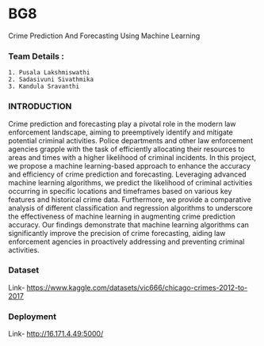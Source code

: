 # BG8

Crime Prediction And Forecasting Using Machine Learning


### Team Details :
    1. Pusala Lakshmiswathi
    2. Sadasivuni Sivathmika
    3. Kandula Sravanthi
### INTRODUCTION
Crime prediction and forecasting play a pivotal role in the modern law enforcement landscape, aiming to preemptively identify and mitigate potential criminal activities. Police departments and other law enforcement agencies grapple with the task of efficiently allocating their resources to areas and times with a higher likelihood of criminal incidents. In this project, we propose a machine learning-based approach to enhance the accuracy and efficiency of crime prediction and forecasting. Leveraging advanced machine learning algorithms, we predict the likelihood of criminal activities occurring in specific locations and timeframes based on various key features and historical crime data. Furthermore, we provide a comparative analysis of different classification and regression algorithms to underscore the effectiveness of machine learning in augmenting crime prediction accuracy. Our findings demonstrate that machine learning algorithms can significantly improve the precision of crime forecasting, aiding law enforcement agencies in proactively addressing and preventing criminal activities.
### Dataset
Link- https://www.kaggle.com/datasets/vic666/chicago-crimes-2012-to-2017
### Deployment
Link- http://16.171.4.49:5000/
